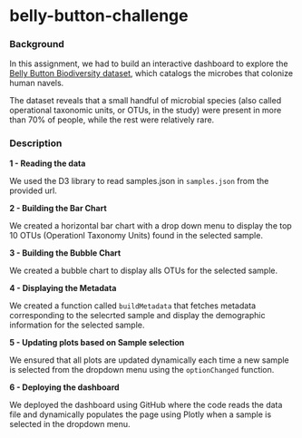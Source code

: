 # belly-button-challenge

### Background

In this assignment, we had to build an interactive dashboard to explore the [Belly Button Biodiversity dataset](http://robdunnlab.com/projects/belly-button-biodiversity/), which catalogs the microbes that colonize human navels.

The dataset reveals that a small handful of microbial species (also called operational taxonomic units, or OTUs, in the study) were present in more than 70% of people, while the rest were relatively rare.

### Description

**1 - Reading the data**

We used the D3 library to read samples.json in `samples.json` from the provided url.

**2 - Building the Bar Chart**

We created a horizontal bar chart with a drop down menu to display the top 10 OTUs (Operationl Taxonomy Units) found in the selected sample.

**3 - Building the Bubble Chart**

We created a bubble chart to display alls OTUs for the selected sample.

**4 - Displaying the Metadata**

We created a function called `buildMetadata` that fetches metadata corresponding to the selecrted sample and display the demographic information for the selected sample.

**5 - Updating plots based on Sample selection**

We ensured that all plots are updated dynamically each time a new sample is selected from the dropdown menu using the `optionChanged` function.

**6 - Deploying the dashboard**

We deployed the dashboard using GitHub where the code reads the data file and dynamically populates the page using Plotly when a sample is selected in the dropdown menu.
